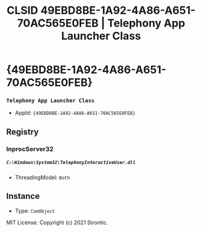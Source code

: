 ﻿---
title: "CLSID 49EBD8BE-1A92-4A86-A651-70AC565E0FEB | Telephony App Launcher Class"
excerpt: What is COM-Object CLSID 49EBD8BE-1A92-4A86-A651-70AC565E0FEB?
---

# {49EBD8BE-1A92-4A86-A651-70AC565E0FEB}

### `Telephony App Launcher Class`
* AppId: `{49EBD8BE-1A92-4A86-A651-70AC565E0FEB}`

## Registry


### InprocServer32

##### `C:\Windows\System32\TelephonyInteractiveUser.dll`
* ThreadingModel: `Both`

## Instance

* Type: `ComObject`

MIT License. Copyright (c) 2021 Strontic.


